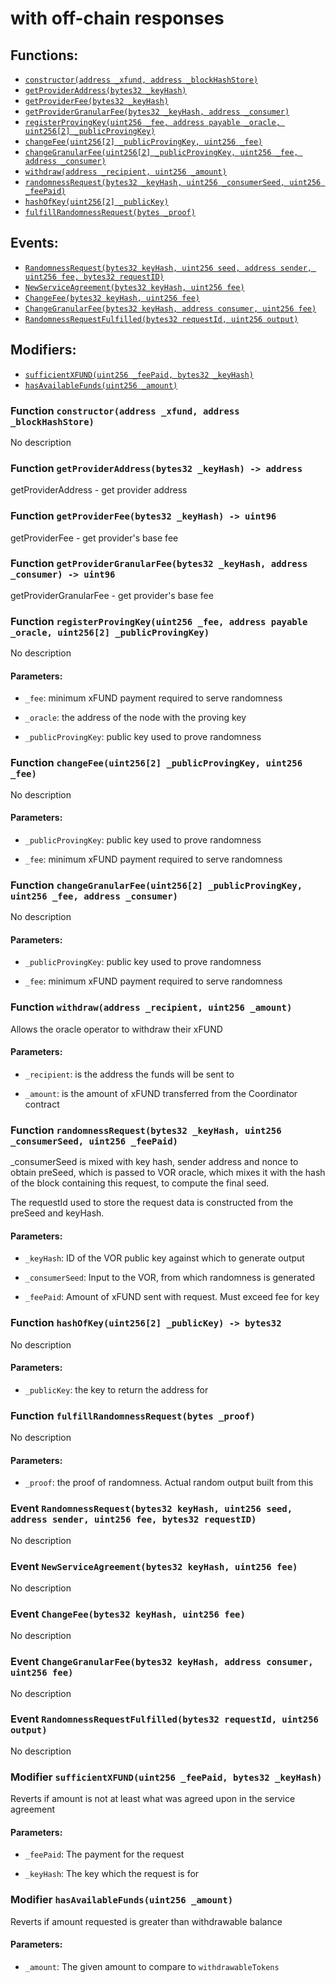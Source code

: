 # with off-chain responses


## Functions:
- [`constructor(address _xfund, address _blockHashStore)`](#VORCoordinator-constructor-address-address-)
- [`getProviderAddress(bytes32 _keyHash)`](#VORCoordinator-getProviderAddress-bytes32-)
- [`getProviderFee(bytes32 _keyHash)`](#VORCoordinator-getProviderFee-bytes32-)
- [`getProviderGranularFee(bytes32 _keyHash, address _consumer)`](#VORCoordinator-getProviderGranularFee-bytes32-address-)
- [`registerProvingKey(uint256 _fee, address payable _oracle, uint256[2] _publicProvingKey)`](#VORCoordinator-registerProvingKey-uint256-address-payable-uint256-2--)
- [`changeFee(uint256[2] _publicProvingKey, uint256 _fee)`](#VORCoordinator-changeFee-uint256-2--uint256-)
- [`changeGranularFee(uint256[2] _publicProvingKey, uint256 _fee, address _consumer)`](#VORCoordinator-changeGranularFee-uint256-2--uint256-address-)
- [`withdraw(address _recipient, uint256 _amount)`](#VORCoordinator-withdraw-address-uint256-)
- [`randomnessRequest(bytes32 _keyHash, uint256 _consumerSeed, uint256 _feePaid)`](#VORCoordinator-randomnessRequest-bytes32-uint256-uint256-)
- [`hashOfKey(uint256[2] _publicKey)`](#VORCoordinator-hashOfKey-uint256-2--)
- [`fulfillRandomnessRequest(bytes _proof)`](#VORCoordinator-fulfillRandomnessRequest-bytes-)

## Events:
- [`RandomnessRequest(bytes32 keyHash, uint256 seed, address sender, uint256 fee, bytes32 requestID)`](#VORCoordinator-RandomnessRequest-bytes32-uint256-address-uint256-bytes32-)
- [`NewServiceAgreement(bytes32 keyHash, uint256 fee)`](#VORCoordinator-NewServiceAgreement-bytes32-uint256-)
- [`ChangeFee(bytes32 keyHash, uint256 fee)`](#VORCoordinator-ChangeFee-bytes32-uint256-)
- [`ChangeGranularFee(bytes32 keyHash, address consumer, uint256 fee)`](#VORCoordinator-ChangeGranularFee-bytes32-address-uint256-)
- [`RandomnessRequestFulfilled(bytes32 requestId, uint256 output)`](#VORCoordinator-RandomnessRequestFulfilled-bytes32-uint256-)

## Modifiers:
- [`sufficientXFUND(uint256 _feePaid, bytes32 _keyHash)`](#VORCoordinator-sufficientXFUND-uint256-bytes32-)
- [`hasAvailableFunds(uint256 _amount)`](#VORCoordinator-hasAvailableFunds-uint256-)

<a name="VORCoordinator-constructor-address-address-"></a>
### Function `constructor(address _xfund, address _blockHashStore)`
No description
<a name="VORCoordinator-getProviderAddress-bytes32-"></a>
### Function `getProviderAddress(bytes32 _keyHash) -> address`
getProviderAddress - get provider address

<a name="VORCoordinator-getProviderFee-bytes32-"></a>
### Function `getProviderFee(bytes32 _keyHash) -> uint96`
getProviderFee - get provider's base fee

<a name="VORCoordinator-getProviderGranularFee-bytes32-address-"></a>
### Function `getProviderGranularFee(bytes32 _keyHash, address _consumer) -> uint96`
getProviderGranularFee - get provider's base fee

<a name="VORCoordinator-registerProvingKey-uint256-address-payable-uint256-2--"></a>
### Function `registerProvingKey(uint256 _fee, address payable _oracle, uint256[2] _publicProvingKey)`
No description
#### Parameters:
- `_fee`: minimum xFUND payment required to serve randomness

- `_oracle`: the address of the node with the proving key

- `_publicProvingKey`: public key used to prove randomness
<a name="VORCoordinator-changeFee-uint256-2--uint256-"></a>
### Function `changeFee(uint256[2] _publicProvingKey, uint256 _fee)`
No description
#### Parameters:
- `_publicProvingKey`: public key used to prove randomness

- `_fee`: minimum xFUND payment required to serve randomness
<a name="VORCoordinator-changeGranularFee-uint256-2--uint256-address-"></a>
### Function `changeGranularFee(uint256[2] _publicProvingKey, uint256 _fee, address _consumer)`
No description
#### Parameters:
- `_publicProvingKey`: public key used to prove randomness

- `_fee`: minimum xFUND payment required to serve randomness
<a name="VORCoordinator-withdraw-address-uint256-"></a>
### Function `withdraw(address _recipient, uint256 _amount)`
Allows the oracle operator to withdraw their xFUND

#### Parameters:
- `_recipient`: is the address the funds will be sent to

- `_amount`: is the amount of xFUND transferred from the Coordinator contract
<a name="VORCoordinator-randomnessRequest-bytes32-uint256-uint256-"></a>
### Function `randomnessRequest(bytes32 _keyHash, uint256 _consumerSeed, uint256 _feePaid)`
_consumerSeed is mixed with key hash, sender address and nonce to
obtain preSeed, which is passed to VOR oracle, which mixes it with the
hash of the block containing this request, to compute the final seed.

The requestId used to store the request data is constructed from the
preSeed and keyHash.
#### Parameters:
- `_keyHash`: ID of the VOR public key against which to generate output

- `_consumerSeed`: Input to the VOR, from which randomness is generated

- `_feePaid`: Amount of xFUND sent with request. Must exceed fee for key


<a name="VORCoordinator-hashOfKey-uint256-2--"></a>
### Function `hashOfKey(uint256[2] _publicKey) -> bytes32`
No description
#### Parameters:
- `_publicKey`: the key to return the address for
<a name="VORCoordinator-fulfillRandomnessRequest-bytes-"></a>
### Function `fulfillRandomnessRequest(bytes _proof)`
No description
#### Parameters:
- `_proof`: the proof of randomness. Actual random output built from this

<a name="VORCoordinator-RandomnessRequest-bytes32-uint256-address-uint256-bytes32-"></a>
### Event `RandomnessRequest(bytes32 keyHash, uint256 seed, address sender, uint256 fee, bytes32 requestID)`
No description
<a name="VORCoordinator-NewServiceAgreement-bytes32-uint256-"></a>
### Event `NewServiceAgreement(bytes32 keyHash, uint256 fee)`
No description
<a name="VORCoordinator-ChangeFee-bytes32-uint256-"></a>
### Event `ChangeFee(bytes32 keyHash, uint256 fee)`
No description
<a name="VORCoordinator-ChangeGranularFee-bytes32-address-uint256-"></a>
### Event `ChangeGranularFee(bytes32 keyHash, address consumer, uint256 fee)`
No description
<a name="VORCoordinator-RandomnessRequestFulfilled-bytes32-uint256-"></a>
### Event `RandomnessRequestFulfilled(bytes32 requestId, uint256 output)`
No description

<a name="VORCoordinator-sufficientXFUND-uint256-bytes32-"></a>
### Modifier `sufficientXFUND(uint256 _feePaid, bytes32 _keyHash)`
Reverts if amount is not at least what was agreed upon in the service agreement

#### Parameters:
- `_feePaid`: The payment for the request

- `_keyHash`: The key which the request is for
<a name="VORCoordinator-hasAvailableFunds-uint256-"></a>
### Modifier `hasAvailableFunds(uint256 _amount)`
Reverts if amount requested is greater than withdrawable balance

#### Parameters:
- `_amount`: The given amount to compare to `withdrawableTokens`
